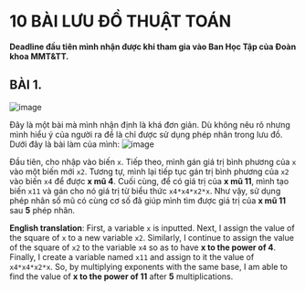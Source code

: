 # 10 BÀI LƯU ĐỒ THUẬT TOÁN
**Deadline đầu tiên mình nhận được khi tham gia vào Ban Học Tập của Đoàn khoa MMT&TT.**
## BÀI 1. 
![image](https://user-images.githubusercontent.com/53972592/139857911-f9d823a5-771c-4de4-8b30-6dff7d8a158d.png)

Đây là một bài mà mình nhận định là khá đơn giản. Dù không nêu rõ nhưng mình hiểu ý của người ra đề là chỉ được sử dụng phép nhân trong lưu đồ. Dưới đây là bài làm của mình:
![image](https://user-images.githubusercontent.com/53972592/139859749-cd0182c0-9ff9-407d-adb9-28360eda9539.png)

Đầu tiên, cho nhập vào biến `x`. Tiếp theo, mình gán giá trị bình phương của `x` vào một biến mới `x2`. Tương tự, mình lại tiếp tục gán trị bình phương của `x2` vào biến `x4` để được **x mũ 4**. Cuối cùng, để có giá trị của **x mũ 11**, mình tạo biến `x11` và gán cho nó giá trị từ biểu thức `x4*x4*x2*x`. Như vậy, sử dụng phép nhân số mũ có cùng cơ số đã giúp mình tìm được giá trị của **x mũ 11** sau **5** phép nhân.

**English translation**:
First, a variable `x` is inputted. Next, I assign the value of the square of `x` to a new variable `x2`. Similarly, I continue to assign the value of the square of `x2` to the variable `x4` so as to have **x to the power of 4**. Finally, I create a variable named `x11` and assign to it the value of `x4*x4*x2*x`. So, by multiplying exponents with the same base, I am able to find the value of **x to the power of 11** after **5** multiplications.
